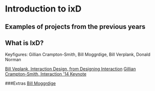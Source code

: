 # Introduction to ixD
## Examples of projects from the previous years

## What is IxD?
Keyfigures: Gillian Crampton-Smith, Bill Moggrdige, Bill Verplank, Donald Norman


[Bill Veplank, Interaction Design, from Designing Interaction](https://vimeo.com/83683447)
[Gillian Crampton-Smith, Interaction '14 Keynote](https://vimeo.com/86733828)

###Extras
[Bill Moggrdige](https://vimeo.com/326960358)
